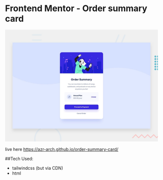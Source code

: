 # Frontend Mentor - Order summary card

![Design preview for the Order summary card coding challenge](./design/desktop-preview.jpg)

live here https://azr-arch.github.io/order-summary-card/

##Tech Used:
* tailwindcss (but via CDN)
* html

